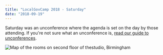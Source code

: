 ```yaml
---
title: "LocalGovCamp 2018 - Saturday"
date: "2018-09-19"
---
```


Saturday was an unconference where the agenda is set on the day by those attending. If you're not sure what an unconference is, [read our guide to unconferences](/events/localgovcamp/what-is-an-unconference).

![Map of the rooms on second floor of thestudio, Birmingham](images/BHX_2_All_Rooms.jpg)
